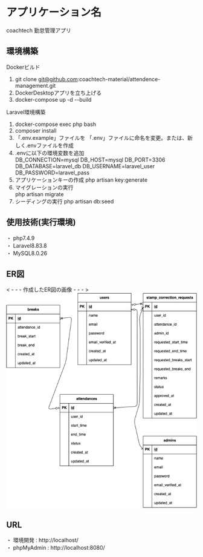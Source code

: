 # アプリケーション名  
coachtech 勤怠管理アプリ  

## 環境構築  
Dockerビルド
1. git clone git@github.com:coachtech-material/attendence-management.git
2. DockerDesktopアプリを立ち上げる
3. docker-compose up -d --build

Laravel環境構築
1.  docker-compose exec php bash
2.  composer install
3. 「.env.example」ファイルを 「.env」ファイルに命名を変更。または、新しく.envファイルを作成
4. .envに以下の環境変数を追加  
DB_CONNECTION=mysql DB_HOST=mysql DB_PORT=3306
DB_DATABASE=laravel_db
DB_USERNAME=laravel_user
DB_PASSWORD=laravel_pass
5. アプリケーションキーの作成
php artisan key:generate
6. マイグレーションの実行  
php artisan migrate
7. シーディングの実行
php artisan db:seed

## 使用技術(実行環境)
・ php7.4.9  
・ Laravel8.83.8  
・ MySQL8.0.26  
## ER図
< - - - 作成したER図の画像 - - - >
![ER図](./er.png)

## URL
・ 環境開発 : http://localhost/  
・ phpMyAdmin : http://localhost:8080/  
